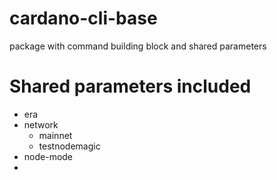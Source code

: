 # cardano-cli-base

package with command building block and shared parameters

# Shared parameters included

- era
- network
  - mainnet
  - testnodemagic
- node-mode
-
